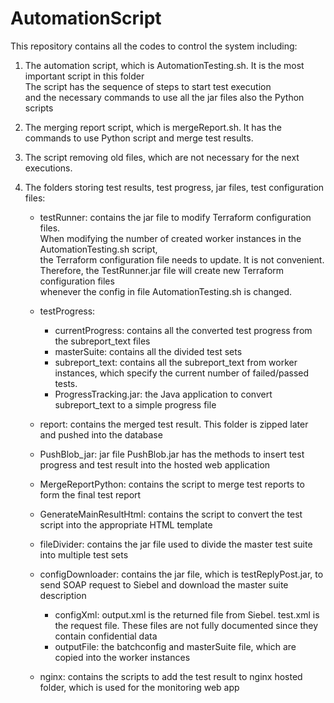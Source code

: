 # AutomationScript
This repository contains all the codes to control the system including:  

1.  The automation script, which is AutomationTesting.sh. It is the most important script in this folder  
    The script has the sequence of steps to start test execution  
    and the necessary commands to use all the jar files  also the Python scripts
    
2.  The merging report script, which is mergeReport.sh. It has the commands to use Python script and merge test results.
    
3.  The script removing old files, which are not necessary for the next executions.
    
4.  The folders storing test results, test progress, jar files, test configuration files:  
    - testRunner: contains the jar file to modify Terraform configuration files.  
                  When modifying the number of created worker instances in the AutomationTesting.sh script,  
                  the Terraform configuration file needs to update. It is not convenient.  
                  Therefore, the TestRunner.jar file will create new Terraform configuration files  
                  whenever the config in file AutomationTesting.sh is changed.  
      
    - testProgress:  
        + currentProgress: contains all the converted test progress from the subreport_text files  
        + masterSuite: contains all the divided test sets  
        + subreport_text: contains all the subreport_text from worker instances, which specify the current number of failed/passed tests.  
        + ProgressTracking.jar: the Java application to convert subreport_text to a simple progress file  
        
    - report: contains the merged test result. This folder is zipped later and pushed into the database  
      
    - PushBlob_jar: jar file PushBlob.jar has the methods to insert test progress and test result into the hosted web application
      
    - MergeReportPython: contains the script to merge test reports to form the final test report
      
    - GenerateMainResultHtml: contains the script to convert the test script into the appropriate HTML template
      
    - fileDivider: contains the jar file used to divide the master test suite into multiple test sets
      
    - configDownloader: contains the jar file, which is testReplyPost.jar, to send SOAP request to Siebel and download the master suite description
        + configXml: output.xml is the returned file from Siebel. test.xml is the request file. 
                         These files are not fully documented since they contain confidential data
        + outputFile: the batchconfig and masterSuite file, which are copied into the worker instances
        
    - nginx: contains the scripts to add the test result to nginx hosted folder, which is used for the monitoring web app  